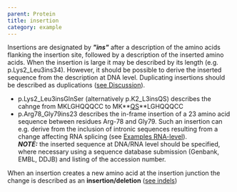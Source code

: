 ```yaml
---
parent: Protein
title: insertion
category: example
---
```


Insertions are designated by **_"ins"_** after a description of the amino acids flanking the insertion site, followed by a description of the inserted amino acids. When the insertion is large it may be described by its length (e.g. p.Lys2_Leu3ins34). However, it should be possible to derive the inserted sequence from the description at DNA level. Duplicating insertions should be described as duplications ([see Discussion](disc.html#dupins)).

*   p.Lys2_Leu3insGlnSer (alternatively p.K2_L3insQS) describes the cahnge from MKLGHQQQCC to MK**<u>QS</u>**LGHQQQCC
*   p.Arg78_Gly79ins23 describes the in-frame insertion of a 23 amino acid sequence between residues Arg-78 and Gly79\. Such an insertion can e.g. derive from the inclusion of intronic sequences resulting from a change affecting RNA splicing (see [Examples RNA-level](examplesRNA.html#splice)).  
    _**NOTE:**_ the inserted sequence at DNA/RNA level should be specified, where necessary using a sequence database submission (Genbank, EMBL, DDJB) and listing of the accession number.

When an insertion creates a new amino acid at the insertion junction the change is described as an **insertion/deletion** ([see indels](#indel))